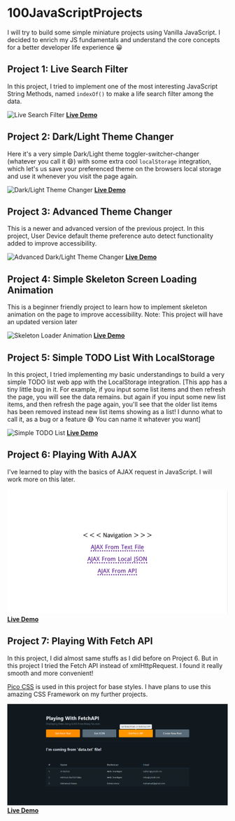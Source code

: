# 100JavaScriptProjects

I will try to build some simple miniature projects using Vanilla JavaScript. I decided to enrich my JS fundamentals and understand the core concepts for a better developer life experience 😀

## Project 1: Live Search Filter

In this project, I tried to implement one of the most interesting JavaScript String Methods, named `indexOf()` to make a life search filter among the data.

![Live Search Filter](https://user-images.githubusercontent.com/61485238/149883852-27e8e4fb-7a45-4887-addb-d9436a037cf7.png)
**[Live Demo](https://alnahian2003.github.io/100jsproject/filter.html)**

## Project 2: Dark/Light Theme Changer

Here it's a very simple Dark/Light theme toggler-switcher-changer (whatever you call it 😄) with some extra cool `localStorage` integration, which let's us save your preferenced theme on the browsers local storage and use it whenever you visit the page again.

![Dark/Light Theme Changer](https://user-images.githubusercontent.com/61485238/150562393-10cd67d5-5777-45c1-8b47-8ea780029b30.jpg)
**[Live Demo](https://alnahian2003.github.io/100jsproject/themechanger.html)**

## Project 3: Advanced Theme Changer

This is a newer and advanced version of the previous project. In this project, User Device default theme preference auto detect functionality added to improve accessibility.

![Advanced Dark/Light Theme Changer](https://user-images.githubusercontent.com/61485238/150644122-4c4f8265-b648-44c0-ad71-8a290d31c4f9.jpg)
**[Live Demo](https://alnahian2003.github.io/100jsproject/theme-changer-v2.html)**

## Project 4: Simple Skeleton Screen Loading Animation

This is a beginner friendly project to learn how to implement skeleton animation on the page to improve accessibility. Note: This project will have an updated version later

![Skeleton Loader Animation](https://user-images.githubusercontent.com/61485238/150643977-c3bff747-bb2e-4ff0-9db2-00ff48aecc50.jpg)
**[Live Demo](https://alnahian2003.github.io/100jsproject/skeleton-loader)**

## Project 5: Simple TODO List With LocalStorage

In this project, I tried implementing my basic understandings to build a very simple TODO list web app with the LocalStorage integration.
[This app has a tiny little bug in it. For example, if you input some list items and then refresh the page, you will see the data remains. but again if you input some new list items, and then refresh the page again, you'll see that the older list items has been removed instead new list items showing as a list! I dunno what to call it, as a bug or a feature 😅 You can name it whatever you want]

![Simple TODO List](https://user-images.githubusercontent.com/61485238/151235449-11ea5168-0532-4b9b-b328-ff52c2c92abd.jpg)
**[Live Demo](https://alnahian2003.github.io/100jsproject/todo.html)**

## Project 6: Playing With AJAX

I've learned to play with the basics of AJAX request in JavaScript. I will work more on this later.

![Playing With Ajax](ajax/preview.png)
**[Live Demo](https://alnahian2003.github.io/100jsproject/ajax)**

## Project 7: Playing With Fetch API

In this project, I did almost same stuffs as I did before on Project 6. But in this project I tried the Fetch API instead of xmlHttpRequest. I found it really smooth and more convenient!

[Pico CSS](https://picocss.com) is used in this project for base styles. I have plans to use this amazing CSS Framework on my further projects.

![Playing With Fetch API](fetch-api/screenshot.png)
**[Live Demo](https://alnahian2003.github.io/100jsproject/fetch-api)**
